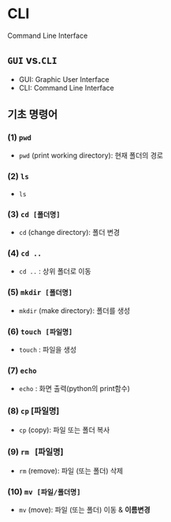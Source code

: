 # CLI

Command Line Interface



## `GUI` vs.`CLI`

- GUI: Graphic User Interface
- CLI: Command Line Interface



## 기초 명령어

### (1) `pwd`

- `pwd` (print working directory): 현재 폴더의 경로



### (2) `ls`

- `ls` 



### (3) `cd [폴더명]`

- `cd` (change directory): 폴더 변경



### (4) `cd ..`

- `cd ..` : 상위 폴더로 이동



### (5) `mkdir [폴더명]`

- `mkdir` (make directory): 폴더를 생성



### (6) `touch [파일명]`

- `touch` : 파일을 생성



### (7) `echo`

- `echo` : 화면 출력(python의 print함수)



### (8) `cp` [파일명]

- `cp` (copy): 파일 또는 폴더 복사



### (9) `rm ` [파일명]

- `rm` (remove): 파일 (또는 폴더) 삭제



### (10) `mv [파일/폴더명]`

- `mv` (move): 파일 (또는 폴더) 이동 & **이름변경**






